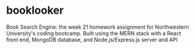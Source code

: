 # booklooker
Book Search Engine: the week 21 homework assignment for Northwestern University's coding bootcamp. Built using the MERN stack with a React front end, MongoDB database, and Node.js/Express.js server and API
